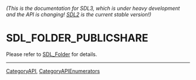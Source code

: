 ###### (This is the documentation for SDL3, which is under heavy development and the API is changing! [SDL2](https://wiki.libsdl.org/SDL2/) is the current stable version!)
# SDL_FOLDER_PUBLICSHARE

Please refer to [SDL_Folder](SDL_Folder) for details.

----
[CategoryAPI](CategoryAPI), [CategoryAPIEnumerators](CategoryAPIEnumerators)

